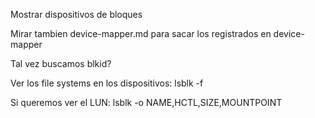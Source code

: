 Mostrar dispositivos de bloques

Mirar tambien device-mapper.md para sacar los registrados en device-mapper

Tal vez buscamos blkid?

Ver los file systems en los dispositivos:
lsblk -f

Si queremos ver el LUN:
lsblk -o NAME,HCTL,SIZE,MOUNTPOINT
